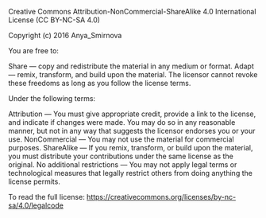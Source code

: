 Creative Commons Attribution-NonCommercial-ShareAlike 4.0 International License (CC BY-NC-SA 4.0)

Copyright (c) 2016 Anya_Smirnova

You are free to:

Share — copy and redistribute the material in any medium or format.
Adapt — remix, transform, and build upon the material.
The licensor cannot revoke these freedoms as long as you follow the license terms.

Under the following terms:

Attribution — You must give appropriate credit, provide a link to the license, and indicate if changes were made. You may do so in any reasonable manner, but not in any way that suggests the licensor endorses you or your use.
NonCommercial — You may not use the material for commercial purposes.
ShareAlike — If you remix, transform, or build upon the material, you must distribute your contributions under the same license as the original.
No additional restrictions — You may not apply legal terms or technological measures that legally restrict others from doing anything the license permits.

To read the full license: https://creativecommons.org/licenses/by-nc-sa/4.0/legalcode

